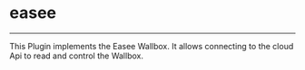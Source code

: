 # easee
--------------------------------

This Plugin implements the Easee Wallbox. It allows connecting to the cloud Api to read and control the Wallbox.
